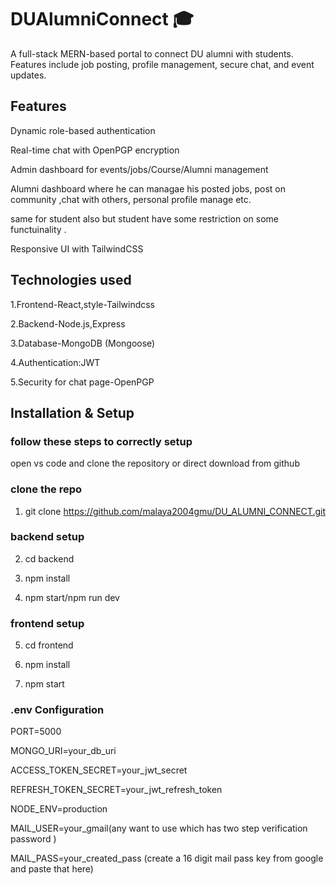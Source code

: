 #  DUAlumniConnect 🎓

A full-stack MERN-based portal to connect DU alumni with students. Features include job posting, profile management, secure chat, and event updates.
## Features
Dynamic role-based authentication

Real-time chat with OpenPGP encryption

Admin dashboard for events/jobs/Course/Alumni management

Alumni dashboard where he can managae his posted jobs, post on community ,chat with others, personal profile manage etc.

same for student also but student have some restriction on some functuinality .

Responsive UI with TailwindCSS



## Technologies used 
1.Frontend-React,style-Tailwindcss

2.Backend-Node.js,Express

3.Database-MongoDB (Mongoose)

4.Authentication:JWT

5.Security for chat page-OpenPGP

## Installation & Setup


### follow these steps to correctly setup
open vs code and clone the repository or direct download from github
### clone the repo
1. git clone https://github.com/malaya2004gmu/DU_ALUMNI_CONNECT.git
### backend setup
2. cd backend

3. npm install

4. npm start/npm run dev
### frontend setup
5. cd frontend

6. npm install

7. npm start

### .env Configuration
PORT=5000

MONGO_URI=your_db_uri

ACCESS_TOKEN_SECRET=your_jwt_secret

REFRESH_TOKEN_SECRET=your_jwt_refresh_token

NODE_ENV=production

MAIL_USER=your_gmail(any want to use which has two step verification password )

MAIL_PASS=your_created_pass (create a 16 digit mail pass key from google and paste that here)

